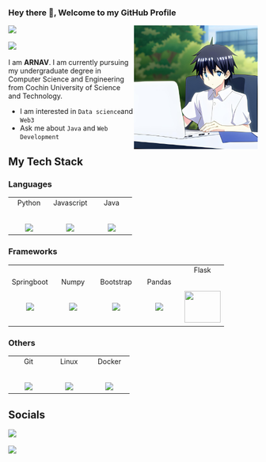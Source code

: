 
### Hey there 👋, Welcome to my GitHub Profile

<p>
    <img src="https://github.com/bhagyajkumar/bhagyajkumar/blob/main/assets/image.png?raw=true" | width = 250 align="right">
</p>


![](https://komarev.com/ghpvc/?username=Arnav27122002r&color=010040&style=flat-square)<br>

<img src='https://img.shields.io/badge/Web%20Developer-5555555?style=for-the-badge&logoColor=green'>

I am **ARNAV**. I am currently pursuing my undergraduate degree in Computer Science and Engineering from Cochin University of Science and Technology.

- I am interested in `Data science`and `Web3`
- Ask me about `Java` and `Web Development`
  
## My Tech Stack

### Languages

<table>
    <tbody>
        <tr vallign="top">
            <td width="33%" align="center">
                <span>Python</span><br><br><br>
                <img height="64px" src="https://cdn4.iconfinder.com/data/icons/logos-and-brands/512/267_Python_logo-128.png">
            </td>
            <td width="33%" align="center">
                <span>Javascript</span><br><br><br>
                <img height="64px" src="https://upload.wikimedia.org/wikipedia/commons/thumb/9/99/Unofficial_JavaScript_logo_2.svg/2048px-Unofficial_JavaScript_logo_2.svg.png">
            </td>
            <td width="33%" align="center">
                <span>Java</span><br><br><br>
                <img height="64px" src="https://www.vectorlogo.zone/logos/java/java-ar21.svg">
            </td>
        </tr>
    </tbody>
</table> 

### Frameworks

<table>
    <tbody>
        <tr vallign="top">
            <td width="20%" align="center">
                <span>Springboot</span><br><br><br>
                <img height="64px" src="https://pbs.twimg.com/profile_images/1235868806079057921/fTL08u_H_400x400.png"
            </td>
            <td width="20%" align="center">
                <span>Numpy</span><br><br><br>
                <img height="64px" src="https://numpy.org/images/numpy-image.jpg">
            </td>
            <td width="20%" align="center">
                <span>Bootstrap</span><br><br><br>
                <img height="64px" src="https://cdn-icons-png.flaticon.com/512/5968/5968672.png">
            <td width="20%" align="center">
                <span>Pandas</span><br><br><br>
                <img width="64px" src="https://upload.wikimedia.org/wikipedia/commons/thumb/e/ed/Pandas_logo.svg/640px-Pandas_logo.svg.png">
            </td>
                <td width="20%" align="center">
                <span>Flask</span><br><br><br>
                <img height="64px" width="100%" src="https://d33wubrfki0l68.cloudfront.net/f56ad0f0dcecea5eefc91d3e7205190003158142/972e2/blog/python-api-deployment-rstudio-flask/flask.png">
            </td>
        </tr>
    </tbody>
</table> 


### Others

<table>
    <tbody>
        <tr vallign="top">
            <td width="25%" align="center">
                <span>Git</span><br><br><br>
                <img height="64px" src="https://git-scm.com/images/logos/downloads/Git-Icon-1788C.png">
            </td>
            <td width="25%" align="center">
                <span>Linux</span><br><br><br>
                <img height="64px" src="https://logos-world.net/wp-content/uploads/2020/09/Linux-Logo-1996-present.png">
            </td>
            <td width="25%" align="center">
                <span>Docker</span><br><br><br>
                <img height="64px" src="https://cdn.icon-icons.com/icons2/2699/PNG/512/docker_tile_logo_icon_168248.png">
            </td>
        </tr>
    </tbody>
</table>


## Socials

<a href = "https://www.instagram.com/arnav.kashyap11/">
    <p>
        <img width="50px" src="https://upload.wikimedia.org/wikipedia/commons/thumb/e/e7/Instagram_logo_2016.svg/2048px-Instagram_logo_2016.svg.png"/>
    </p>
</a>

<a href = "www.linkedin.com/in/arnav-kashyap-692710250">
    <p>
        <img width="50px" src="https://cdn-icons-png.flaticon.com/512/174/174857.png"/>
    </p>
</a>
